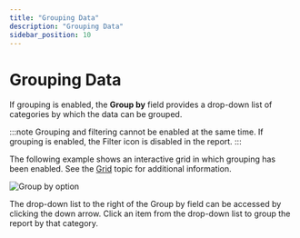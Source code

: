 ```yaml
---
title: "Grouping Data"
description: "Grouping Data"
sidebar_position: 10
---
```


# Grouping Data

If grouping is enabled, the **Group by** field provides a drop-down list of categories by which the
data can be grouped.

:::note
Grouping and filtering cannot be enabled at the same time. If grouping is enabled, the
Filter icon is disabled in the report.
:::


The following example shows an interactive grid in which grouping has been enabled. See the
[Grid](/docs/accessanalyzer/11.6/admin/report/wizard/widgets.md#grid)
topic for additional information.

![Group by option](/images/accessanalyzer/11.6/admin/report/interactivegrids/groupby.webp)

The drop-down list to the right of the Group by field can be accessed by clicking the down arrow.
Click an item from the drop-down list to group the report by that category.
